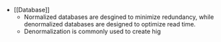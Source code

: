 - [[Database]]
	- Normalized databases are desgined to minimize redundancy, while denormalized databases are designed to optimize read time.
	- Denormalization is commonly used to create hig